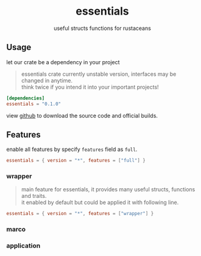# <center>essentials</center>
<center>useful structs functions for rustaceans</center>


## Usage
let our crate be a dependency in your project
> essentials crate currently unstable version, 
> interfaces may be changed in anytime.  
> think twice if you intend it into your important projects!  
```toml
[dependencies]
essentials = "0.1.0"
````
view [github](https://github.com/Nishikigii/essentials.rs) to download the source code and official builds.

## Features
enable all features by specify `features` field as `full`.  
```toml
essentials = { version = "*", features = ["full"] }
```

### wrapper
> main feature for essentials, it provides many useful structs, functions and traits.     
> it enabled by default but could be applied it with following line.
```toml
essentials = { version = "*", features = ["wrapper"] }
```

### marco
### application